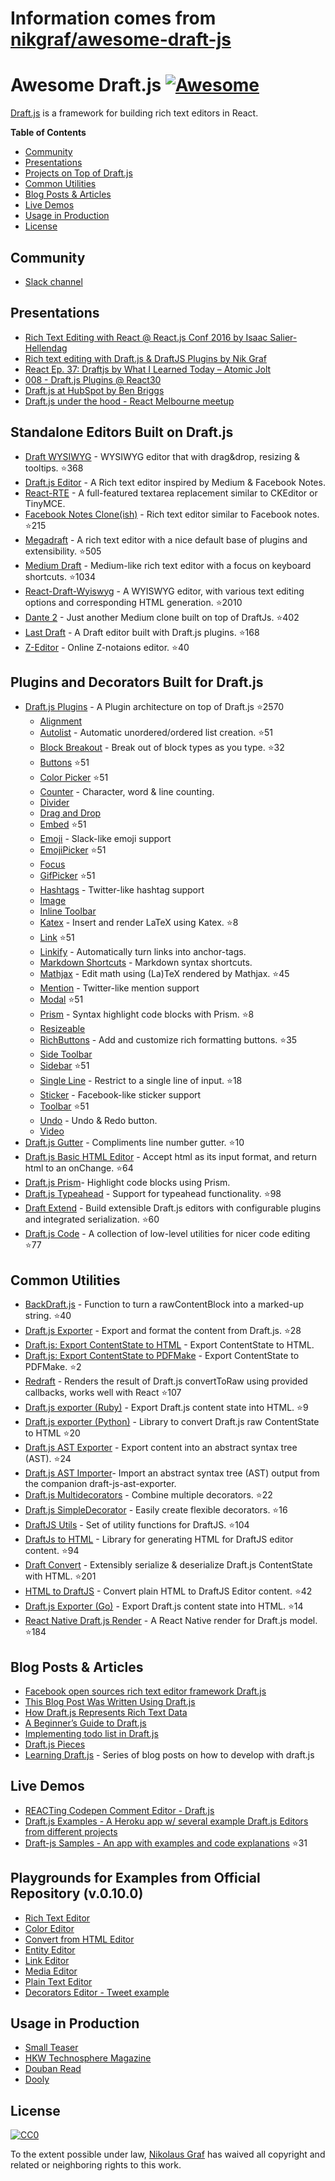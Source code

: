 # Information comes from [nikgraf/awesome-draft-js](https://github.com/nikgraf/awesome-draft-js)
# Awesome Draft.js [![Awesome](https://cdn.rawgit.com/sindresorhus/awesome/d7305f38d29fed78fa85652e3a63e154dd8e8829/media/badge.svg)](https://github.com/sindresorhus/awesome)

[Draft.js](https://draftjs.org/) is a framework for building rich text editors in React.

**Table of Contents**

- [Community](https://github.com/nikgraf/awesome-draft-js#community)
- [Presentations](https://github.com/nikgraf/awesome-draft-js#presentations)
- [Projects on Top of Draft.js](https://github.com/nikgraf/awesome-draft-js#standalone-editors-built-on-draftjs)
- [Common Utilities](https://github.com/nikgraf/awesome-draft-js#common-utilities)
- [Blog Posts & Articles](https://github.com/nikgraf/awesome-draft-js#blog-posts--articles)
- [Live Demos](https://github.com/nikgraf/awesome-draft-js#live-demos)
- [Usage in Production](https://github.com/nikgraf/awesome-draft-js#usage-in-production)
- [License](https://github.com/nikgraf/awesome-draft-js#license)

## Community

* [Slack channel](https://draftjs.herokuapp.com/)

## Presentations
* [Rich Text Editing with React @ React.js Conf 2016 by Isaac Salier-Hellendag ](https://www.youtube.com/watch?v=feUYwoLhE_4)
* [Rich text editing with Draft.js & DraftJS Plugins by Nik Graf](https://www.youtube.com/watch?v=gxNuHZXZMgs)
* [React Ep. 37: Draftjs by What I Learned Today – Atomic Jolt](https://www.youtube.com/watch?v=0k9suXgCtTA)
* [008 - Draft.js Plugins @ React30](https://www.youtube.com/watch?v=w-PqnpMizcQ)
* [Draft.js at HubSpot by Ben Briggs](http://product.hubspot.com/blog/tech-talk-at-night-react-meetup)
* [Draft.js under the hood - React Melbourne meetup](https://www.youtube.com/watch?feature=player_embedded&v=vOZAO3jFSHI)

## Standalone Editors Built on Draft.js

* [Draft WYSIWYG](https://github.com/bkniffler/draft-wysiwyg) - WYSIWYG editor that with drag&drop, resizing & tooltips. :star:368
* [Draft.js Editor](https://github.com/AlastairTaft/draft-js-editor/) - A Rich text editor inspired by Medium & Facebook Notes.
* [React-RTE](https://github.com/sstur/react-rte/) - A full-featured textarea replacement similar to CKEditor or TinyMCE.
* [Facebook Notes Clone(ish)](https://github.com/andrewcoelho/react-text-editor) - Rich text editor similar to Facebook notes. :star:215
* [Megadraft](https://github.com/globocom/megadraft) - A rich text editor with a nice default base of plugins and extensibility. :star:505
* [Medium Draft](https://github.com/brijeshb42/medium-draft) - Medium-like rich text editor with a focus on keyboard shortcuts. :star:1034
* [React-Draft-Wyiswyg](https://github.com/jpuri/react-draft-wysiwyg) - A WYISWYG editor, with various text editing options and corresponding HTML generation. :star:2010
* [Dante 2](https://github.com/michelson/dante2) - Just another Medium clone built on top of DraftJs. :star:402
* [Last Draft](https://github.com/vacenz/last-draft) - A Draft editor built with Draft.js plugins. :star:168
* [Z-Editor](https://github.com/Z-Editor/Z-Editor) - Online Z-notaions editor.  :star:40

## Plugins and Decorators Built for Draft.js

* [Draft.js Plugins](https://github.com/draft-js-plugins/draft-js-plugins) - A Plugin architecture on top of Draft.js :star:2570
  - [Alignment](https://www.draft-js-plugins.com/plugin/alignment)
  - [Autolist](https://github.com/icelab/draft-js-autolist-plugin) - Automatic unordered/ordered list creation. :star:51
  - [Block Breakout](https://github.com/icelab/draft-js-block-breakout-plugin) - Break out of block types as you type. :star:32
  - [Buttons](https://github.com/vacenz/last-draft-js-plugins) :star:51
  - [Color Picker](https://github.com/vacenz/last-draft-js-plugins) :star:51
  - [Counter](https://www.draft-js-plugins.com/plugin/counter) - Character, word & line counting.
  - [Divider](https://github.com/simsim0709/draft-js-plugins/tree/master/draft-js-divider-plugin) 
  - [Drag and Drop](https://www.draft-js-plugins.com/plugin/drag-n-drop)
  - [Embed](https://github.com/vacenz/last-draft-js-plugins) :star:51
  - [Emoji](https://www.draft-js-plugins.com/plugin/emoji) - Slack-like emoji support
  - [EmojiPicker](https://github.com/vacenz/last-draft-js-plugins) :star:51
  - [Focus](https://www.draft-js-plugins.com/plugin/focus)
  - [GifPicker](https://github.com/vacenz/last-draft-js-plugins) :star:51
  - [Hashtags](https://www.draft-js-plugins.com/plugin/hashtag) - Twitter-like hashtag support
  - [Image](https://www.draft-js-plugins.com/plugin/image)
  - [Inline Toolbar](https://www.draft-js-plugins.com/plugin/inline-toolbar)
  - [Katex](https://github.com/letranloc/draft-js-katex-plugin) - Insert and render LaTeX using Katex. :star:8
  - [Link](https://github.com/vacenz/last-draft-js-plugins) :star:51
  - [Linkify](https://www.draft-js-plugins.com/plugin/linkify) - Automatically turn links into anchor-tags.
  - [Markdown Shortcuts](https://github.com/ngs/draft-js-markdown-shortcuts-plugin/) - Markdown syntax shortcuts.
  - [Mathjax](https://github.com/efloti/draft-js-mathjax-plugin) - Edit math using (La)TeX rendered by Mathjax. :star:45
  - [Mention](https://www.draft-js-plugins.com/plugin/mention) - Twitter-like mention support
  - [Modal](https://github.com/vacenz/last-draft-js-plugins) :star:51
  - [Prism](https://github.com/withspectrum/draft-js-prism-plugin) - Syntax highlight code blocks with Prism. :star:8
  - [Resizeable](https://www.draft-js-plugins.com/plugin/resizeable)
  - [RichButtons](https://github.com/jasonphillips/draft-js-richbuttons-plugin) - Add and customize rich formatting buttons. :star:35
  - [Side Toolbar](https://www.draft-js-plugins.com/plugin/side-toolbar)
  - [Sidebar](https://github.com/vacenz/last-draft-js-plugins) :star:51
  - [Single Line](https://github.com/icelab/draft-js-single-line-plugin) - Restrict to a single line of input. :star:18
  - [Sticker](https://www.draft-js-plugins.com/plugin/sticker) - Facebook-like sticker support
  - [Toolbar](https://github.com/vacenz/last-draft-js-plugins) :star:51
  - [Undo](https://www.draft-js-plugins.com/plugin/undo) - Undo & Redo button.
  - [Video](https://www.draft-js-plugins.com/plugin/video)
* [Draft.js Gutter](https://github.com/seejamescode/draft-js-gutter) - Compliments line number gutter. :star:10
* [Draft.js Basic HTML Editor](https://github.com/dburrows/draft-js-basic-html-editor) - Accept html as its input format, and return html to an onChange. :star:64
* [Draft.js Prism](https://github.com/SamyPesse/draft-js-prism)- Highlight code blocks using Prism.
* [Draft.js Typeahead](https://github.com/dooly-ai/draft-js-typeahead) - Support for typeahead functionality. :star:98
* [Draft Extend](https://github.com/HubSpot/draft-extend) - Build extensible Draft.js editors with configurable plugins and integrated serialization. :star:60
* [Draft.js Code](https://github.com/SamyPesse/draft-js-code) - A collection of low-level utilities for nicer code editing :star:77

## Common Utilities

* [BackDraft.js](https://github.com/evanc/backdraft-js) - Function to turn a rawContentBlock into a marked-up string. :star:40
* [Draft.js Exporter](https://github.com/rkpasia/draft-js-exporter) - Export and format the content from Draft.js. :star:28
* [Draft.js: Export ContentState to HTML](https://github.com/sstur/draft-js-utils/tree/master/packages/draft-js-export-html) - Export ContentState to HTML.
* [Draft.js: Export ContentState to PDFMake](https://github.com/datagenno/draft-js-export-pdfmake) - Export ContentState to PDFMake. :star:2
* [Redraft](https://github.com/lokiuz/redraft) - Renders the result of Draft.js convertToRaw using provided callbacks, works well with React :star:107
* [Draft.js exporter (Ruby)](https://github.com/ignitionworks/draftjs_exporter) - Export Draft.js content state into HTML. :star:9
* [Draft.js exporter (Python)](https://github.com/springload/draftjs_exporter) - Library to convert Draft.js raw ContentState to HTML :star:20
* [Draft.js AST Exporter](https://github.com/icelab/draft-js-ast-exporter) - Export content into an abstract syntax tree (AST). :star:24
* [Draft.js AST Importer](https://github.com/icelab/draft-js-ast-importer)- Import an abstract syntax tree (AST) output from the companion draft-js-ast-exporter.
* [Draft.js Multidecorators](https://github.com/SamyPesse/draft-js-multidecorators) - Combine multiple decorators. :star:22
* [Draft.js SimpleDecorator](https://github.com/Soreine/draft-js-simpledecorator) - Easily create flexible decorators. :star:16
* [DraftJS Utils](https://github.com/jpuri/draftjs-utils) - Set of utility functions for DraftJS. :star:104
* [DraftJs to HTML](https://github.com/jpuri/draftjs-to-html) - Library for generating HTML for DraftJS editor content. :star:94
* [Draft Convert](https://github.com/HubSpot/draft-convert) - Extensibly serialize & deserialize Draft.js ContentState with HTML. :star:201
* [HTML to DraftJS](https://github.com/jpuri/html-to-draftjs) - Convert plain HTML to DraftJS Editor content. :star:42
* [Draft.js Exporter (Go)](https://github.com/ejilay/draftjs) - Export Draft.js content state into HTML. :star:14
* [React Native Draft.js Render](https://github.com/globocom/react-native-draftjs-render) - A React Native render for Draft.js model. :star:184

## Blog Posts & Articles

* [Facebook open sources rich text editor framework Draft.js](https://code.facebook.com/posts/1684092755205505/facebook-open-sources-rich-text-editor-framework-draft-js/)
* [This Blog Post Was Written Using Draft.js](https://dev.to/ben/this-blog-post-was-written-using-draftjs)
* [How Draft.js Represents Rich Text Data](https://medium.com/@rajaraodv/how-draft-js-represents-rich-text-data-eeabb5f25cf2#.7gd8psdvi)
* [A Beginner’s Guide to Draft.js](https://medium.com/@adrianli/a-beginner-s-guide-to-draft-js-d1823f58d8cc#.uufeulpl5)
* [Implementing todo list in Draft.js](http://bitwiser.in/2016/08/31/implementing-todo-list-in-draft-js.html)
* [Draft.js Pieces](https://cannibalcoder.com/2016/12/02/draft-js-pieces/)
* [Learning Draft.js](https://reactrocket.com/series/learning-draft-js/) - Series of blog posts on how to develop with draft.js

## Live Demos

* [REACTing Codepen Comment Editor - Draft.js](https://codepen.io/rkpasia/full/jqbrpq)
* [Draft.js Examples - A Heroku app w/ several example Draft.js Editors from different projects](http://draftjs-examples.herokuapp.com/)
* [Draft-js Samples - An app with examples and code explanations](https://github.com/Mair/react-meetup-draftjs) :star:31

## Playgrounds for Examples from Official Repository (v.0.10.0)
* [Rich Text Editor](https://codepen.io/Kiwka/pen/YNYvyG)
* [Color Editor](https://codepen.io/Kiwka/pen/oBpVve)
* [Convert from HTML Editor](https://codepen.io/Kiwka/pen/YNYgWa)
* [Entity Editor](https://codepen.io/Kiwka/pen/wgpOoZ)
* [Link Editor](https://codepen.io/Kiwka/pen/ZLvPeO)
* [Media Editor](https://codepen.io/Kiwka/pen/rjpRzj)
* [Plain Text Editor](https://codepen.io/Kiwka/pen/jyYJzb)
* [Decorators Editor - Tweet example](https://codepen.io/Kiwka/pen/KaZERV)

## Usage in Production
* [Small Teaser](https://www.smallteaser.com/login?targetUrl=%2Farticles%2Fwrite)
* [HKW Technosphere Magazine](https://technosphere-magazine.hkw.de/)
* [Douban Read](https://read.douban.com/editor_ng)
* [Dooly](https://www.dooly.ai)

## License

[![CC0](http://mirrors.creativecommons.org/presskit/buttons/88x31/svg/cc-zero.svg)](https://creativecommons.org/publicdomain/zero/1.0/)

To the extent possible under law, [Nikolaus Graf](https://github.com/nikgraf/) has waived all copyright and related or neighboring rights to this work.


